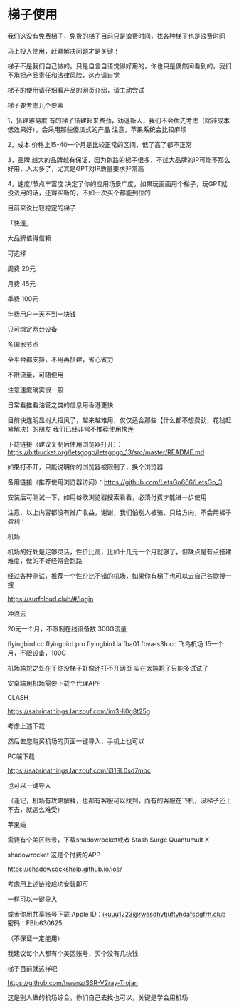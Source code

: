 # 梯子使用

我们这没有免费梯子，免费的梯子目前只是浪费时间，找各种梯子也是浪费时间

马上投入使用，赶紧解决问题才是关键！

梯子不是我们自己做的，只是自言自语觉得好用的，你也只是偶然间看到的，我们不承担产品责任和法律风险，这点请自觉

梯子的使用请仔细看产品的网页介绍，请主动尝试


梯子要考虑几个要素

1，搭建难易度
有的梯子搭建起来费劲，劝退新人，我们不会优先考虑（除非成本低效果好），会采用那些傻瓜式的产品
注意，苹果系统会比较麻烦
  
2，成本
价格上15-40一个月是比较正常的区间，低了高了都不正常
  
3，品牌
越大的品牌越有保证，因为跑路的梯子很多，不过大品牌的IP可能不那么好用，人太多了，尤其是GPT对IP质量要求非常高
  
4，速度/节点丰富度
决定了你的应用场景广度，如果玩画画用个梯子，玩GPT就没法用的话，还得买新的，不如一次买个都能到位的
  
  
目前来说比较稳定的梯子

「快连」

大品牌值得信赖

可选择

周费 20元

月费 45元

季费 100元

年费用户一天不到一块钱

只可绑定两台设备

多国家节点

全平台都支持，不用再搭建，省心省力

不限流量，可随便用

注意速度确实很一般

日常看推看油管之类的信息用香港更快

目前快连明显树大招风了，越来越难用，仅仅适合那些【什么都不想费劲，花钱赶紧解决】的朋友
我们已经非常不推荐使用快连


下载链接（建议复制后使用浏览器打开）：https://bitbucket.org/letsgogo/letsgogo_13/src/master/README.md 

如果打不开，只能说明你的浏览器被限制了，换个浏览器

备用链接（推荐使用浏览器访问）：https://github.com/LetsGo666/LetsGo_3

安装后可测试一下，如用谷歌浏览器搜索看看，必须付费才能进一步使用



注意，以上内容都没有推广收益，谢谢，我们怕别人被骗，只给方向，不会用梯子盈利！

机场

机场的好处是足够灵活，性价比高，比如十几元一个月就够了，但缺点是有点搭建难度，做的不好经常会跑路

经过各种测试，推荐一个性价比不错的机场，如果你有梯子也可以去自己谷歌搜一搜

https://surfcloud.club/#/login

冲浪云

20元一个月，不限制在线设备数 300G流量

flyingbird.cc
flyingbird.pro
flyingbird.la
fba01.fbva-s3h.cc
飞鸟机场
15一个月，不限设备，100G

机场尴尬之处在于你没梯子好像还打不开网页
实在太尴尬了只能多试试了


安卓端用机场需要下载个代理APP

CLASH

https://sabrinathings.lanzouf.com/im3Hi0g8t25g

考虑上述下载

然后去您购买机场的页面一键导入，手机上也可以

PC端下载

https://sabrinathings.lanzouf.com/i31SL0sd7mbc

也可以一键导入

（谨记，机场有攻略解释，也都有客服可以找到，而有的客服在飞机，没梯子还上不去，就这么难受）

苹果端

需要有个美区账号，下载shadowrocket或者
Stash
Surge
Quantumult X

shadowrocket
这是个付费的APP

https://shadowsockshelp.github.io/ios/

考虑用上述链接成功安装即可

一样可以一键导入

或者你用共享账号下载
Apple ID：ikuuu1223@rwesdhytjuftyhdafsdgfrh.club
密码：FBlo630625

（不保证一定能用）

我建议每个人都有个美区账号，买个没有几块钱

梯子目前就这样吧

https://github.com/hwanz/SSR-V2ray-Trojan

这是别人做的机场综合，你们自己去找也可以，关键是学会用机场


